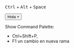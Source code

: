 <kbd>Ctrl</kbd> + <kbd>Alt</kbd> + <kbd>Space</kbd>

<button>Hola +</button>


Show Command Palette: 
- Ctrl+Shift+P, 
- F1
 un cambio en nueva rama